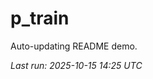 # p_train

Auto-updating README demo.

<!--START_SECTION:status-->
_Last run: 2025-10-15 14:25 UTC_
<!--END_SECTION:status-->









































































































































































































































































































































































































































































































































































































































































































































































































































































































































































































































































































































































































































